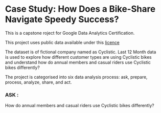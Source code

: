 # Case Study: How Does a Bike-Share Navigate Speedy Success?

This is a capstone roject for Google Data Analytics Certification.

This project uses public data available under this [licence](https://www.divvybikes.com/data-license-agreement)

The dataset is of fictional company named as Cyclistic. Last 12 Month data is used to explore how different customer types are using Cyclistic bikes and understand how do annual members and casual riders use Cyclistic bikes differently?

The project is categorised into six data analysis process: ask, prepare, process, analyze, share, and act.

### ASK :

How do annual members and casual riders use Cyclistic bikes differently?







